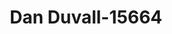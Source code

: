 ---
f_zip-code: 97838
f_state-code: OR
title: Dan Duvall-15664
f_phone: 541-567-2420
f_city-only: Hermiston
f_address: 650 S Highway 395 Hermiston
f_location-unique-id: '15664'
slug: dan-duvall-15664
updated-on: '2024-05-30T13:46:58.046Z'
created-on: '2024-05-30T13:36:59.803Z'
published-on: '2024-05-30T13:54:32.469Z'
f_city-state: cms/city/hermiston-or.md
f_company: cms/company/dan-duvall.md
f_state: cms/state/oregon.md
layout: '[payday-loan].html'
tags: payday-loan
---